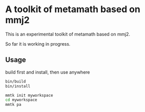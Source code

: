 # A toolkit of metamath based on mmj2

This is an experimental toolkit of metamath based on mmj2.

So far it is working in progress.

## Usage

build first and install, then use anywhere
```bash
bin/build
bin/install
```

```bash
mmtk init myworkspace
cd myworkspace
mmtk pa
```

